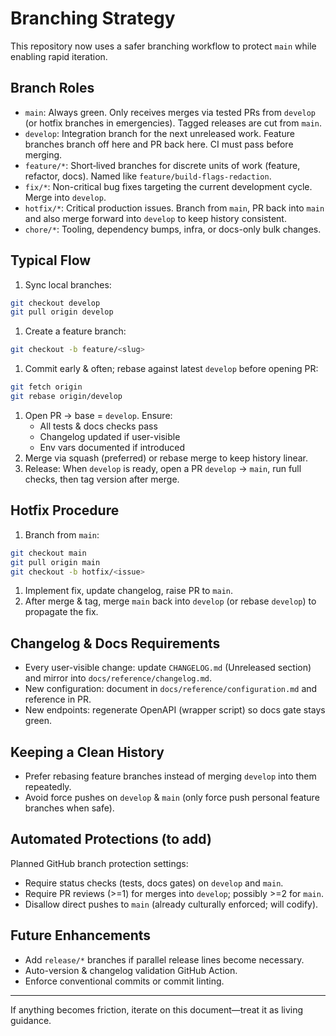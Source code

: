 # Branching Strategy

This repository now uses a safer branching workflow to protect `main` while enabling rapid iteration.

## Branch Roles

- `main`: Always green. Only receives merges via tested PRs from `develop` (or hotfix branches in emergencies). Tagged releases are cut from `main`.
- `develop`: Integration branch for the next unreleased work. Feature branches branch off here and PR back here. CI must pass before merging.
- `feature/*`: Short‑lived branches for discrete units of work (feature, refactor, docs). Named like `feature/build-flags-redaction`.
- `fix/*`: Non-critical bug fixes targeting the current development cycle. Merge into `develop`.
- `hotfix/*`: Critical production issues. Branch from `main`, PR back into `main` and also merge forward into `develop` to keep history consistent.
- `chore/*`: Tooling, dependency bumps, infra, or docs-only bulk changes.

## Typical Flow

1. Sync local branches:

```bash
git checkout develop
git pull origin develop
```

1. Create a feature branch:

```bash
git checkout -b feature/<slug>
```

1. Commit early & often; rebase against latest `develop` before opening PR:

```bash
git fetch origin
git rebase origin/develop
```

1. Open PR -> base = `develop`. Ensure:
   - All tests & docs checks pass
   - Changelog updated if user-visible
   - Env vars documented if introduced
1. Merge via squash (preferred) or rebase merge to keep history linear.
1. Release: When `develop` is ready, open a PR `develop` -> `main`, run full checks, then tag version after merge.

## Hotfix Procedure

1. Branch from `main`:

```bash
git checkout main
git pull origin main
git checkout -b hotfix/<issue>
```

1. Implement fix, update changelog, raise PR to `main`.
1. After merge & tag, merge `main` back into `develop` (or rebase `develop`) to propagate the fix.

## Changelog & Docs Requirements

- Every user-visible change: update `CHANGELOG.md` (Unreleased section) and mirror into `docs/reference/changelog.md`.
- New configuration: document in `docs/reference/configuration.md` and reference in PR.
- New endpoints: regenerate OpenAPI (wrapper script) so docs gate stays green.

## Keeping a Clean History

- Prefer rebasing feature branches instead of merging `develop` into them repeatedly.
- Avoid force pushes on `develop` & `main` (only force push personal feature branches when safe).

## Automated Protections (to add)

Planned GitHub branch protection settings:

- Require status checks (tests, docs gates) on `develop` and `main`.
- Require PR reviews (>=1) for merges into `develop`; possibly >=2 for `main`.
- Disallow direct pushes to `main` (already culturally enforced; will codify).

## Future Enhancements

- Add `release/*` branches if parallel release lines become necessary.
- Auto-version & changelog validation GitHub Action.
- Enforce conventional commits or commit linting.

---
If anything becomes friction, iterate on this document—treat it as living guidance.
